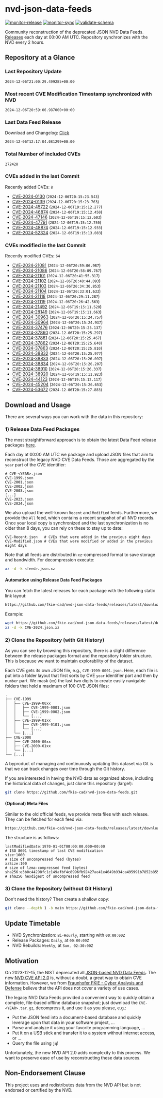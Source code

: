 # nvd-json-data-feeds

[![monitor-release](https://github.com/fkie-cad/nvd-json-data-feeds/actions/workflows/monitor_release.yml/badge.svg)](https://github.com/fkie-cad/nvd-json-data-feeds/actions/workflows/monitor_release.yml)
[![monitor-sync](https://github.com/fkie-cad/nvd-json-data-feeds/actions/workflows/monitor_sync.yml/badge.svg)](https://github.com/fkie-cad/nvd-json-data-feeds/actions/workflows/monitor_sync.yml)
[![validate-schema](https://github.com/fkie-cad/nvd-json-data-feeds/actions/workflows/validate_schema.yml/badge.svg)](https://github.com/fkie-cad/nvd-json-data-feeds/actions/workflows/validate_schema.yml)

Community reconstruction of the deprecated JSON NVD Data Feeds.
[Releases](https://github.com/fkie-cad/nvd-json-data-feeds/releases/latest) each day at 00:00 AM UTC.
Repository synchronizes with the NVD every 2 hours.

## Repository at a Glance

### Last Repository Update

```plain
2024-12-06T21:00:29.499285+00:00
```

### Most recent CVE Modification Timestamp synchronized with NVD

```plain
2024-12-06T20:59:06.987000+00:00
```

### Last Data Feed Release

Download and Changelog: [Click](https://github.com/fkie-cad/nvd-json-data-feeds/releases/latest)

```plain
2024-12-06T12:17:04.081299+00:00
```

### Total Number of included CVEs

```plain
272428
```

### CVEs added in the last Commit

Recently added CVEs: `8`

- [CVE-2024-0130](CVE-2024/CVE-2024-01xx/CVE-2024-0130.json) (`2024-12-06T20:15:23.543`)
- [CVE-2024-0139](CVE-2024/CVE-2024-01xx/CVE-2024-0139.json) (`2024-12-06T20:15:23.763`)
- [CVE-2024-45722](CVE-2024/CVE-2024-457xx/CVE-2024-45722.json) (`2024-12-06T19:15:12.277`)
- [CVE-2024-46874](CVE-2024/CVE-2024-468xx/CVE-2024-46874.json) (`2024-12-06T19:15:12.450`)
- [CVE-2024-47146](CVE-2024/CVE-2024-471xx/CVE-2024-47146.json) (`2024-12-06T19:15:12.603`)
- [CVE-2024-47791](CVE-2024/CVE-2024-477xx/CVE-2024-47791.json) (`2024-12-06T19:15:12.750`)
- [CVE-2024-48874](CVE-2024/CVE-2024-488xx/CVE-2024-48874.json) (`2024-12-06T19:15:12.933`)
- [CVE-2024-52324](CVE-2024/CVE-2024-523xx/CVE-2024-52324.json) (`2024-12-06T19:15:13.083`)


### CVEs modified in the last Commit

Recently modified CVEs: `64`

- [CVE-2024-21081](CVE-2024/CVE-2024-210xx/CVE-2024-21081.json) (`2024-12-06T20:59:06.987`)
- [CVE-2024-21086](CVE-2024/CVE-2024-210xx/CVE-2024-21086.json) (`2024-12-06T20:58:09.767`)
- [CVE-2024-21101](CVE-2024/CVE-2024-211xx/CVE-2024-21101.json) (`2024-12-06T20:41:55.317`)
- [CVE-2024-21102](CVE-2024/CVE-2024-211xx/CVE-2024-21102.json) (`2024-12-06T20:40:44.093`)
- [CVE-2024-21103](CVE-2024/CVE-2024-211xx/CVE-2024-21103.json) (`2024-12-06T20:34:30.853`)
- [CVE-2024-21104](CVE-2024/CVE-2024-211xx/CVE-2024-21104.json) (`2024-12-06T20:33:01.633`)
- [CVE-2024-21118](CVE-2024/CVE-2024-211xx/CVE-2024-21118.json) (`2024-12-06T20:29:11.287`)
- [CVE-2024-21119](CVE-2024/CVE-2024-211xx/CVE-2024-21119.json) (`2024-12-06T20:26:42.563`)
- [CVE-2024-21492](CVE-2024/CVE-2024-214xx/CVE-2024-21492.json) (`2024-12-06T19:15:11.520`)
- [CVE-2024-28149](CVE-2024/CVE-2024-281xx/CVE-2024-28149.json) (`2024-12-06T19:15:11.663`)
- [CVE-2024-30963](CVE-2024/CVE-2024-309xx/CVE-2024-30963.json) (`2024-12-06T20:15:24.757`)
- [CVE-2024-30964](CVE-2024/CVE-2024-309xx/CVE-2024-30964.json) (`2024-12-06T20:15:24.937`)
- [CVE-2024-37476](CVE-2024/CVE-2024-374xx/CVE-2024-37476.json) (`2024-12-06T20:15:25.137`)
- [CVE-2024-37860](CVE-2024/CVE-2024-378xx/CVE-2024-37860.json) (`2024-12-06T20:15:25.297`)
- [CVE-2024-37861](CVE-2024/CVE-2024-378xx/CVE-2024-37861.json) (`2024-12-06T20:15:25.467`)
- [CVE-2024-37862](CVE-2024/CVE-2024-378xx/CVE-2024-37862.json) (`2024-12-06T20:15:25.640`)
- [CVE-2024-37863](CVE-2024/CVE-2024-378xx/CVE-2024-37863.json) (`2024-12-06T20:15:25.810`)
- [CVE-2024-38832](CVE-2024/CVE-2024-388xx/CVE-2024-38832.json) (`2024-12-06T20:15:25.977`)
- [CVE-2024-38833](CVE-2024/CVE-2024-388xx/CVE-2024-38833.json) (`2024-12-06T20:15:26.097`)
- [CVE-2024-38834](CVE-2024/CVE-2024-388xx/CVE-2024-38834.json) (`2024-12-06T20:15:26.207`)
- [CVE-2024-38910](CVE-2024/CVE-2024-389xx/CVE-2024-38910.json) (`2024-12-06T20:15:26.337`)
- [CVE-2024-38920](CVE-2024/CVE-2024-389xx/CVE-2024-38920.json) (`2024-12-06T19:15:11.923`)
- [CVE-2024-44123](CVE-2024/CVE-2024-441xx/CVE-2024-44123.json) (`2024-12-06T19:15:12.117`)
- [CVE-2024-45204](CVE-2024/CVE-2024-452xx/CVE-2024-45204.json) (`2024-12-06T20:15:26.653`)
- [CVE-2024-53672](CVE-2024/CVE-2024-536xx/CVE-2024-53672.json) (`2024-12-06T20:15:27.883`)


## Download and Usage

There are several ways you can work with the data in this repository:

### 1) Release Data Feed Packages

The most straightforward approach is to obtain the latest Data Feed release packages [here](https://github.com/fkie-cad/nvd-json-data-feeds/releases/latest).

Each day at 00:00 AM UTC we package and upload JSON files that aim to reconstruct the legacy NVD CVE Data Feeds.
Those are aggregated by the `year` part of the CVE identifier:

```
# CVE-<YEAR>.json
CVE-1999.json
CVE-2001.json
CVE-2002.json
CVE-2003.json
[...]
CVE-2023.json
CVE-2024.json
```

We also upload the well-known `Recent` and `Modified` feeds.
Furthermore, we provide the `All` feed, which contains a recent snapshot of all NVD records.
Once your local copy is synchronized and the last synchronization is no older than 8 days, you can rely on these to stay up to date:

```plain
CVE-Recent.json   # CVEs that were added in the previous eight days
CVE-Modified.json # CVEs that were modified or added in the previous eight days
```

Note that all feeds are distributed in `xz`-compressed format to save storage and bandwidth.
For decompression execute:

```sh
xz -d -k <feed>.json.xz
```

#### Automation using Release Data Feed Packages

You can fetch the latest releases for each package with the following static link layout:

```sh
https://github.com/fkie-cad/nvd-json-data-feeds/releases/latest/download/CVE-<YEAR>.json.xz
```

Example:

```sh
wget https://github.com/fkie-cad/nvd-json-data-feeds/releases/latest/download/CVE-2024.json.xz
xz -d -k CVE-2024.json.xz
```

### 2) Clone the Repository (with Git History)

As you can see by browsing this repository, there is a slight difference between the release packages format and the repository folder structure.
This is because we want to maintain explorability of the dataset.

Each CVE gets its own JSON file, e.g., `CVE-1999-0001.json`.
Here, each file is put into a folder layout that first sorts by CVE `year` identifier part and then by `number` part.
We mask (`xx`) the last two digits to create easily navigable folders that hold a maximum of 100 CVE JSON files:

```plain
.
├── CVE-1999
│   ├── CVE-1999-00xx
│   │   ├── CVE-1999-0001.json
│   │   ├── CVE-1999-0002.json
│   │   └── [...]
│   ├── CVE-1999-01xx
│   │   ├── CVE-1999-0101.json
│   │   └── [...]
│   └── [...]
├── CVE-2000
│   ├── CVE-2000-00xx
│   ├── CVE-2000-01xx
│   └── [...]
└── [...]
```

A byproduct of managing and continuously updating this dataset via Git is that we can track changes over time through the Git history.

If you are interested in having the NVD data as organized above, including the historical data of changes, just clone this repository (large!):

```sh
git clone https://github.com/fkie-cad/nvd-json-data-feeds.git
```

#### (Optional) Meta Files

Similar to the old official feeds, we provide meta files with each release. They can be fetched for each feed via:

```sh
https://github.com/fkie-cad/nvd-json-data-feeds/releases/latest/download/CVE-<YEAR>.meta
```

The structure is as follows:

```plain
lastModifiedDate:1970-01-01T00:00:00.000+00:00                          # ISO 8601 timestamp of last CVE modification
size:1000                                                               # size of uncompressed feed (bytes)
xzSize:100                                                              # size of lzma-compressed feed (bytes)
sha256:e3b0c44298fc1c149afbf4c8996fb92427ae41e4649b934ca495991b7852b855 # sha256 hexdigest of uncompressed feed
```

### 3) Clone the Repository (without Git History)

Don't need the history? Then create a shallow copy:

```sh
git clone --depth 1 -b main https://github.com/fkie-cad/nvd-json-data-feeds.git
```


## Update Timetable

* NVD Synchronization: `Bi-Hourly`, starting with `00:00:00Z`
* Release Packages: `Daily`, at `00:00:00Z`
* NVD Rebuilds: `Weekly`, at `Sun, 02:30:00Z`


## Motivation

On 2023-12-15, the NIST deprecated all [JSON-based NVD Data Feeds](https://nvd.nist.gov/vuln/data-feeds#divRetirementBanner-1).
The new [NVD CVE API 2.0](https://nvd.nist.gov/developers/vulnerabilities) is, without a doubt, a great way to obtain CVE information.
However, we from [Fraunhofer FKIE - Cyber Analysis and Defense](https://www.fkie.fraunhofer.de/en/departments/cad.html) believe that the API does not cover a variety of use cases.

The legacy NVD Data Feeds provided a convenient way to quickly obtain a complete, file-based offline database snapshot; just download the `CVE-<YEAR>.tar.gz`, decompress it, and use it as you please, e.g.:

- Put the JSON feed into a document-based database and quickly leverage upon that data in your software project, ...
- Parse and analyze it using your favorite programming language, ...
- Put it on a USB stick and transfer it to a system without internet access, or ...
- Query the file using `jq`!

Unfortunately, the new NVD API 2.0 adds complexity to this process.
We want to preserve ease of use by reconstructing these data sources.

## Non-Endorsement Clause

This project uses and redistributes data from the NVD API but is not endorsed or certified by the NVD.